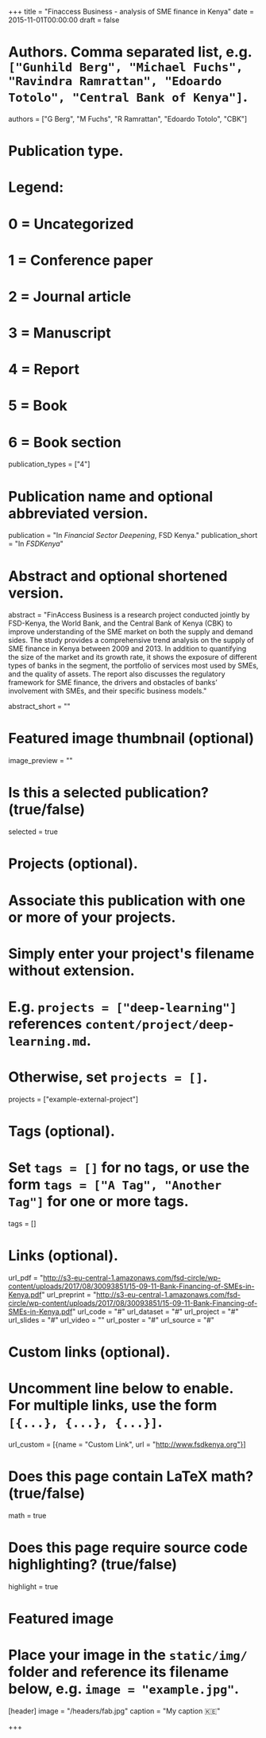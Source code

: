 +++
title = "Finaccess Business - analysis of SME finance in Kenya"
date = 2015-11-01T00:00:00
draft = false

# Authors. Comma separated list, e.g. `["Gunhild Berg", "Michael Fuchs", "Ravindra Ramrattan", "Edoardo Totolo", "Central Bank of Kenya"]`.
authors = ["G Berg", "M Fuchs", "R Ramrattan", "Edoardo Totolo", "CBK"]

# Publication type.
# Legend:
# 0 = Uncategorized
# 1 = Conference paper
# 2 = Journal article
# 3 = Manuscript
# 4 = Report
# 5 = Book
# 6 = Book section
publication_types = ["4"]

# Publication name and optional abbreviated version.
publication = "In *Financial Sector Deepening*, FSD Kenya."
publication_short = "In *FSDKenya*"

# Abstract and optional shortened version.
abstract = "FinAccess Business is a research project conducted jointly by FSD-Kenya, the World Bank, and the Central Bank of Kenya (CBK) to improve understanding of the SME market on both the supply and demand sides. The study provides a comprehensive trend analysis on the supply of SME finance in Kenya between 2009 and 2013. In addition to quantifying the size of the market and its growth rate, it shows the exposure of different types of banks in the segment, the portfolio of services most used by SMEs, and the quality of assets. The report also discusses the regulatory framework for SME finance, the drivers and obstacles of banks’ involvement with SMEs, and their specific business models."

abstract_short = ""

# Featured image thumbnail (optional)
image_preview = ""

# Is this a selected publication? (true/false)
selected = true

# Projects (optional).
#   Associate this publication with one or more of your projects.
#   Simply enter your project's filename without extension.
#   E.g. `projects = ["deep-learning"]` references `content/project/deep-learning.md`.
#   Otherwise, set `projects = []`.
projects = ["example-external-project"]

# Tags (optional).
#   Set `tags = []` for no tags, or use the form `tags = ["A Tag", "Another Tag"]` for one or more tags.
tags = []

# Links (optional).
url_pdf = "http://s3-eu-central-1.amazonaws.com/fsd-circle/wp-content/uploads/2017/08/30093851/15-09-11-Bank-Financing-of-SMEs-in-Kenya.pdf"
url_preprint = "http://s3-eu-central-1.amazonaws.com/fsd-circle/wp-content/uploads/2017/08/30093851/15-09-11-Bank-Financing-of-SMEs-in-Kenya.pdf"
url_code = "#"
url_dataset = "#"
url_project = "#"
url_slides = "#"
url_video = ""
url_poster = "#"
url_source = "#"

# Custom links (optional).
#   Uncomment line below to enable. For multiple links, use the form `[{...}, {...}, {...}]`.
url_custom = [{name = "Custom Link", url = "http://www.fsdkenya.org"}]

# Does this page contain LaTeX math? (true/false)
math = true

# Does this page require source code highlighting? (true/false)
highlight = true

# Featured image
# Place your image in the `static/img/` folder and reference its filename below, e.g. `image = "example.jpg"`.
[header]
image = "/headers/fab.jpg"
caption = "My caption :kenya:"

+++


